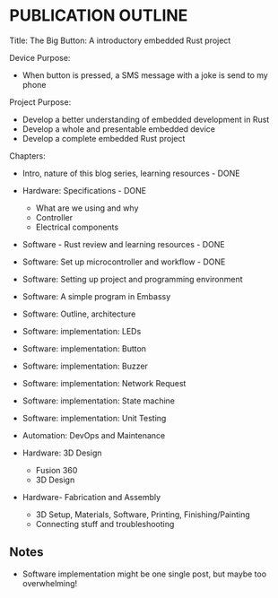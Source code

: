 # PUBLICATION OUTLINE

Title: The Big Button: A introductory embedded Rust project

Device Purpose:

- When button is pressed, a SMS message with a joke is send to my phone

Project Purpose:

- Develop a better understanding of embedded development in Rust
- Develop a whole and presentable embedded device
- Develop a complete embedded Rust project

Chapters:

- Intro, nature of this blog series, learning resources - DONE

- Hardware: Specifications - DONE
  - What are we using and why
  - Controller
  - Electrical components
- Software - Rust review and learning resources - DONE
- Software: Set up microcontroller and workflow - DONE

- Software: Setting up project and programming environment
- Software: A simple program in Embassy

- Software: Outline, architecture
- Software: implementation: LEDs
- Software: implementation: Button
- Software: implementation: Buzzer
- Software: implementation: Network Request
- Software: implementation: State machine
- Software: implementation: Unit Testing
- Automation: DevOps and Maintenance
- Hardware: 3D Design
  - Fusion 360
  - 3D Design
- Hardware- Fabrication and Assembly
  - 3D Setup, Materials, Software, Printing, Finishing/Painting
  - Connecting stuff and troubleshooting

## Notes

- Software implementation might be one single post, but maybe too overwhelming!
